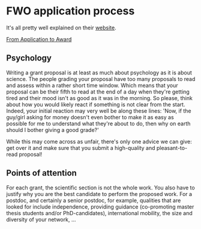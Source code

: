 # FWO application process

It's all pretty well explained on their [website](https://www.fwo.be/en/).

[From Application to Award](https://www.fwo.be/en/evaluation-process/from-application-to-award/)

## Psychology
Writing a grant proposal is at least as much about psychology as it is about science. The people grading your proposal have too many proposals to read and assess within a rather short time window. Which means that your proposal can be their fifth to read at the end of a day when they're getting tired and their mood isn't as good as it was in the morning. So please, think about how you would likely react if something is not clear from the start. Indeed, your initial reaction may very well be along these lines: 'Now, if the guy/girl asking for money doesn't even bother to make it as easy as possible for me to understand what they're about to do, then why on earth should I bother giving a good grade?'

While this may come across as unfair, there's only one advice we can give: get over it and make sure that you submit a high-quality and pleasant-to-read proposal!

## Points of attention
For each grant, the scientific section is not the whole work. You also have to justify why you are the best candidate to perform the proposed work. For a postdoc, and certainly a senior postdoc, for example, qualities that are looked for include independence, providing guidance (co-promoting master thesis students and/or PhD-candidates), international mobility, the size and diversity of your network, ...
